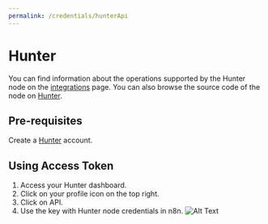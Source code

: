 ```yaml
---
permalink: /credentials/hunterApi
---
```



# Hunter
You can find information about the operations supported by the Hunter node on the [integrations](https://n8n.io/integrations/n8n-nodes-base.hunter) page. You can also browse the source code of the node on [Hunter](https://github.com/n8n-io/n8n/tree/master/packages/nodes-base/nodes/Hunter).

## Pre-requisites

Create a [Hunter](https://www.hunter.io/) account.

## Using Access Token

1. Access your Hunter dashboard.
2. Click on your profile icon on the top right.
3. Click on API.
4. Use the key with Hunter node credentials in n8n.
![Alt Text](https://i.imgur.com/7KYbPRM.gif)



